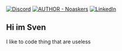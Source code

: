 [![Discord](https://dcbadge.vercel.app/api/shield/1068179092396048495)](https://discordapp.com/users/1068179092396048495)
[![AUTHOR - Noaskers](https://img.shields.io/static/v1?label=AUTHOR&message=NoAskers&color=42a4f5&style=for-the-badge&logo=discord+)](https://github.com/noaskers) [![LinkedIn][linkedin-shield]][linkedin-url]

[linkedin-shield]: https://img.shields.io/badge/-LinkedIn-black.svg?style=for-the-badge&logo=linkedin&colorB=0077b5

[linkedin-url]: https://www.linkedin.com/in/sven-punselie-15a059270/

## Hi im Sven 

I like to code thing that are useless
